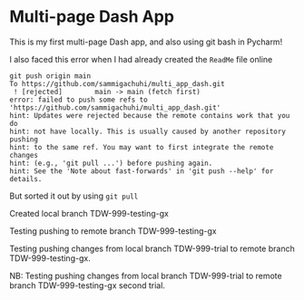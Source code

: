 # Multi-page Dash App

This is my first multi-page Dash app, and also using git bash in Pycharm!

I also faced this error when I had already created the `ReadMe` file online

```commandline
git push origin main
To https://github.com/sammigachuhi/multi_app_dash.git
 ! [rejected]        main -> main (fetch first)
error: failed to push some refs to 'https://github.com/sammigachuhi/multi_app_dash.git'
hint: Updates were rejected because the remote contains work that you do
hint: not have locally. This is usually caused by another repository pushing
hint: to the same ref. You may want to first integrate the remote changes
hint: (e.g., 'git pull ...') before pushing again.
hint: See the 'Note about fast-forwards' in 'git push --help' for details.

```
But sorted it out by using `git pull`

Created local branch TDW-999-testing-gx

Testing pushing to remote branch TDW-999-testing-gx

Testing pushing changes from local branch TDW-999-trial to remote branch TDW-999-testing-gx.

NB: Testing pushing changes from local branch TDW-999-trial to remote branch TDW-999-testing-gx second trial.



